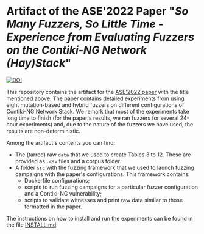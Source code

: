 # Artifact of the ASE'2022 Paper "_So Many Fuzzers, So Little Time - Experience from Evaluating Fuzzers on the Contiki-NG Network (Hay)Stack_"

[![DOI](https://zenodo.org/badge/518939596.svg)](https://zenodo.org/badge/latestdoi/518939596)

This repository contains the artifact for the
[ASE'2022 paper](https://doi.org/10.1145/3551349.3556946)
with the title mentioned above.
The paper contains detailed experiments from using eight mutation-based
and hybrid fuzzers on different configurations of Contiki-NG Network Stack.
We remark that most of the experiments take long time to finish (for the
paper's results, we ran fuzzers for several 24-hour experiments) and, due
to the nature of the fuzzers we have used, the results are non-deterministic.

Among the artifact's contents you can find:
- The (tarred) raw `data` that we used to create Tables 3 to 12.
  These are provided as `.csv` files and a corpus folder.
- A folder `src` with the fuzzing framework that we used to launch
  fuzzing campaigns with the paper's configurations.
  This framework contains:
    - Dockerfile configurations;
    - scripts to run fuzzing campaigns for a particular fuzzer
      configuration and a Contiki-NG vulnerability;
    - scripts to validate witnesses and print raw data similar to
      those formatted in the paper.

The instructions on how to install and run the experiments can be
found in the file [INSTALL.md](INSTALL.md).

